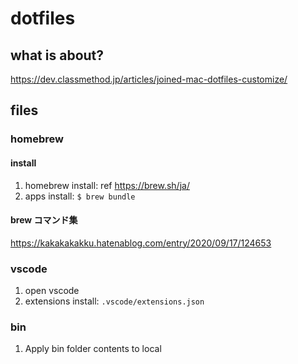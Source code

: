 # dotfiles

## what is about?

https://dev.classmethod.jp/articles/joined-mac-dotfiles-customize/

## files

### homebrew

#### install

1. homebrew install: ref https://brew.sh/ja/
1. apps install: `$ brew bundle`

#### brew コマンド集

https://kakakakakku.hatenablog.com/entry/2020/09/17/124653

### vscode

1. open vscode
1. extensions install: `.vscode/extensions.json`

### bin

1. Apply bin folder contents to local
